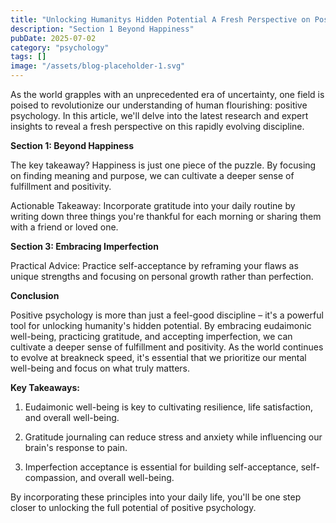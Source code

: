 ```yaml
---
title: "Unlocking Humanitys Hidden Potential A Fresh Perspective on Positive Psychology"
description: "Section 1 Beyond Happiness"
pubDate: 2025-07-02
category: "psychology"
tags: []
image: "/assets/blog-placeholder-1.svg"
---
```


As the world grapples with an unprecedented era of uncertainty, one field is poised to revolutionize our understanding of human flourishing: positive psychology. In this article, we'll delve into the latest research and expert insights to reveal a fresh perspective on this rapidly evolving discipline.

**Section 1: Beyond Happiness**

The key takeaway? Happiness is just one piece of the puzzle. By focusing on finding meaning and purpose, we can cultivate a deeper sense of fulfillment and positivity.

Actionable Takeaway: Incorporate gratitude into your daily routine by writing down three things you're thankful for each morning or sharing them with a friend or loved one.

**Section 3: Embracing Imperfection**

Practical Advice: Practice self-acceptance by reframing your flaws as unique strengths and focusing on personal growth rather than perfection.

**Conclusion**

Positive psychology is more than just a feel-good discipline – it's a powerful tool for unlocking humanity's hidden potential. By embracing eudaimonic well-being, practicing gratitude, and accepting imperfection, we can cultivate a deeper sense of fulfillment and positivity. As the world continues to evolve at breakneck speed, it's essential that we prioritize our mental well-being and focus on what truly matters.

**Key Takeaways:**

1. Eudaimonic well-being is key to cultivating resilience, life satisfaction, and overall well-being.

2. Gratitude journaling can reduce stress and anxiety while influencing our brain's response to pain.

3. Imperfection acceptance is essential for building self-acceptance, self-compassion, and overall well-being.

By incorporating these principles into your daily life, you'll be one step closer to unlocking the full potential of positive psychology.